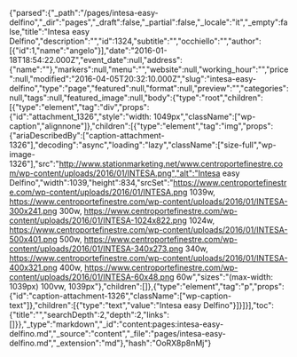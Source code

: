 {"parsed":{"_path":"/pages/intesa-easy-delfino","_dir":"pages","_draft":false,"_partial":false,"_locale":"it","_empty":false,"title":"Intesa easy Delfino","description":"","id":1324,"subtitle":"","occhiello":"","author":[{"id":1,"name":"angelo"}],"date":"2016-01-18T18:54:22.000Z","event_date":null,"address":{"name":""},"markers":null,"menu":"","website":null,"working_hour":"","price":null,"modified":"2016-04-05T20:32:10.000Z","slug":"intesa-easy-delfino","type":"page","featured":null,"format":null,"preview":"","categories":null,"tags":null,"featured_image":null,"body":{"type":"root","children":[{"type":"element","tag":"div","props":{"id":"attachment_1326","style":"width: 1049px","className":["wp-caption","alignnone"]},"children":[{"type":"element","tag":"img","props":{"ariaDescribedBy":["caption-attachment-1326"],"decoding":"async","loading":"lazy","className":["size-full","wp-image-1326"],"src":"http://www.stationmarketing.net/www.centroportefinestre.com/wp-content/uploads/2016/01/INTESA.png","alt":"Intesa easy Delfino","width":1039,"height":834,"srcSet":"https://www.centroportefinestre.com/wp-content/uploads/2016/01/INTESA.png 1039w, https://www.centroportefinestre.com/wp-content/uploads/2016/01/INTESA-300x241.png 300w, https://www.centroportefinestre.com/wp-content/uploads/2016/01/INTESA-1024x822.png 1024w, https://www.centroportefinestre.com/wp-content/uploads/2016/01/INTESA-500x401.png 500w, https://www.centroportefinestre.com/wp-content/uploads/2016/01/INTESA-340x273.png 340w, https://www.centroportefinestre.com/wp-content/uploads/2016/01/INTESA-400x321.png 400w, https://www.centroportefinestre.com/wp-content/uploads/2016/01/INTESA-60x48.png 60w","sizes":"(max-width: 1039px) 100vw, 1039px"},"children":[]},{"type":"element","tag":"p","props":{"id":"caption-attachment-1326","className":["wp-caption-text"]},"children":[{"type":"text","value":"Intesa easy Delfino"}]}]}],"toc":{"title":"","searchDepth":2,"depth":2,"links":[]}},"_type":"markdown","_id":"content:pages:intesa-easy-delfino.md","_source":"content","_file":"pages/intesa-easy-delfino.md","_extension":"md"},"hash":"OoRX8p8nMj"}